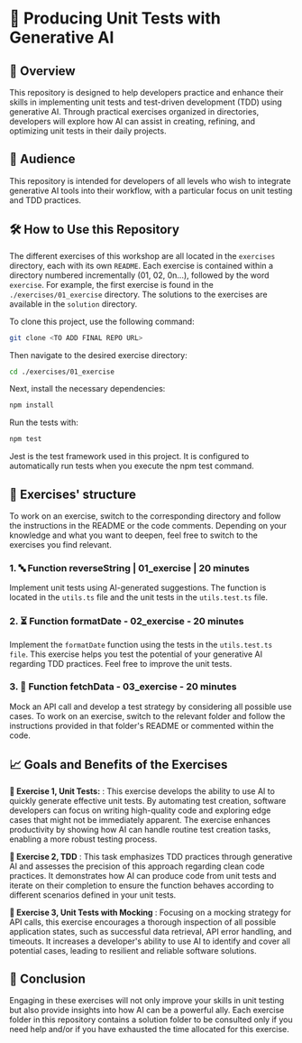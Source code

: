 # 🧪 Producing Unit Tests with Generative AI

## 👀 Overview

This repository is designed to help developers practice and enhance their skills in implementing unit tests and test-driven development (TDD) using generative AI. Through practical exercises organized in directories, developers will explore how AI can assist in creating, refining, and optimizing unit tests in their daily projects.

## 👤 Audience

This repository is intended for developers of all levels who wish to integrate generative AI tools into their workflow, with a particular focus on unit testing and TDD practices.

## 🛠️ How to Use this Repository

The different exercises of this workshop are all located in the `exercises` directory, each with its own `README`. Each exercise is contained within a directory numbered incrementally (01, 02, 0n...), followed by the word `exercise`. For example, the first exercise is found in the `./exercises/01_exercise` directory. The solutions to the exercises are available in the `solution` directory.

To clone this project, use the following command:

```bash
git clone <TO ADD FINAL REPO URL>
```

Then navigate to the desired exercise directory:

```bash
cd ./exercises/01_exercise
```

Next, install the necessary dependencies:

```bash
npm install
```

Run the tests with:

```bash
npm test
```

Jest is the test framework used in this project. It is configured to automatically run tests when you execute the npm test command.

## 🧩 Exercises' structure
To work on an exercise, switch to the corresponding directory and follow the instructions in the README or the code comments. Depending on your knowledge and what you want to deepen, feel free to switch to the exercises you find relevant.

### 1. 🔤 Function reverseString | 01_exercise | 20 minutes
Implement unit tests using AI-generated suggestions. The function is located in the `utils.ts` file and the unit tests in the `utils.test.ts` file.

### 2. ⏳ Function formatDate - 02_exercise - 20 minutes
Implement the `formatDate` function using the tests in the `utils.test.ts file`. This exercise helps you test the potential of your generative AI regarding TDD practices. Feel free to improve the unit tests.

### 3. 👥 Function fetchData - 03_exercise - 20 minutes
Mock an API call and develop a test strategy by considering all possible use cases. To work on an exercise, switch to the relevant folder and follow the instructions provided in that folder's README or commented within the code.

## 📈 Goals and Benefits of the Exercises

**📝 Exercise 1, Unit Tests:** : This exercise develops the ability to use AI to quickly generate effective unit tests. By automating test creation, software developers can focus on writing high-quality code and exploring edge cases that might not be immediately apparent. The exercise enhances productivity by showing how AI can handle routine test creation tasks, enabling a more robust testing process.

**🧩 Exercise 2, TDD** : This task emphasizes TDD practices through generative AI and assesses the precision of this approach regarding clean code practices. It demonstrates how AI can produce code from unit tests and iterate on their completion to ensure the function behaves according to different scenarios defined in your unit tests.

**🤖 Exercise 3, Unit Tests with Mocking** : Focusing on a mocking strategy for API calls, this exercise encourages a thorough inspection of all possible application states, such as successful data retrieval, API error handling, and timeouts. It increases a developer's ability to use AI to identify and cover all potential cases, leading to resilient and reliable software solutions.

## 🎯 Conclusion
Engaging in these exercises will not only improve your skills in unit testing but also provide insights into how AI can be a powerful ally. Each exercise folder in this repository contains a solution folder to be consulted only if you need help and/or if you have exhausted the time allocated for this exercise.
